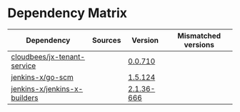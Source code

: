 # Dependency Matrix

Dependency | Sources | Version | Mismatched versions
---------- | ------- | ------- | -------------------
[cloudbees/jx-tenant-service](https://github.com/cloudbees/jx-tenant-service) |  | [0.0.710](https://github.com/cloudbees/jx-tenant-service/releases/tag/v0.0.710) | 
[jenkins-x/go-scm](https://github.com/jenkins-x/go-scm) |  | [1.5.124]() | 
[jenkins-x/jenkins-x-builders](https://github.com/jenkins-x/jenkins-x-builders) |  | [2.1.36-666]() | 

